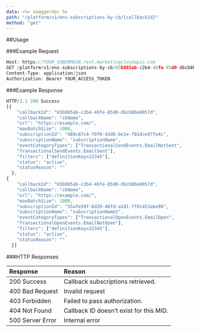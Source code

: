 ```yaml
---
data: <%= swaggerdoc %>
path: "/platform/v1/ens-subscriptions-by-cb/{callbackId}"
method: "get"
---
```

##Usage

###Example Request
```js
Host: https://YOUR_SUBDOMAIN.rest.marketingcloudapis.com
GET /platform/v1/ens-subscriptions-by-cb/65b885ab-c2b4-46fe-85d0-d6cb8be8057d
Content-Type: application/json
Authorization: Bearer YOUR_ACCESS_TOKEN
```

###Example Response
```js
HTTP/1.1 200 Success
[{
    "callbackId": "65b885ab-c2b4-46fe-85d0-d6cb8be8057d",
    "callbackName": "cbName",
    "url": "https://example.com/",
    "maxBatchSize": 1000,
    "subscriptionId": "d89c87c4-70f8-43d6-be1e-f01dce97fe4c",
    "subscriptionName": "subscriptionName",
    "eventCategoryTypes": ["TransactionalSendEvents.EmailNotSent",
    "TransactionalSendEvents.EmailSent"],
    "filters": ["definitionKey=12345"],
    "status": "active",
    "statusReason": ""
  },
{
    "callbackId": "65b885ab-c2b4-46fe-85d0-d6cb8be8057d",
    "callbackName": "cbName",
    "url": "https://example.com/",
    "maxBatchSize": 1000,
    "subscriptionId": "55afe59f-8d20-46fd-a2d1-ff01453abe90",
    "subscriptionName": "subscriptionName2",
    "eventCategoryTypes": ["TransactionalOpenEvents.EmailOpen",
    "TransactionalOpenEvents.EmailNotOpen"],
    "filters": ["definitionKey=12345"],
    "status": "active",
    "statusReason": ""
  }]
```

###HTTP Responses
<table class="table table-hover">
<thead align="left">
<tr>
<th>Response</th>
<th>Reason</th>
</tr>
</thead>
<tbody>
<tr>
<td>200 Success</td>
<td>Callback subscriptions retrieved.</td>
</tr>
<tr>
<td>400 Bad Request</td>
<td>Invalid request</td>
</tr>
<tr>
<td>403 Forbidden</td>
<td>Failed to pass authorization.</td>
</tr>
<tr>
<td>404 Not Found</td>
<td>Callback ID doesn’t exist for this MID.</td>
</tr>
<tr>
<td>500 Server Error</td>
<td>Internal error</td>
</tr>
</tbody>
</table>

